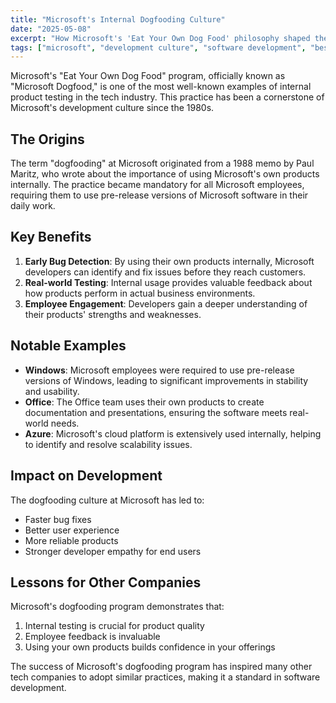 ```yaml
---
title: "Microsoft's Internal Dogfooding Culture"
date: "2025-05-08"
excerpt: "How Microsoft's 'Eat Your Own Dog Food' philosophy shaped their development culture"
tags: ["microsoft", "development culture", "software development", "best practices", "case study"]
---
```

Microsoft's "Eat Your Own Dog Food" program, officially known as "Microsoft Dogfood," is one of the most well-known examples of internal product testing in the tech industry. This practice has been a cornerstone of Microsoft's development culture since the 1980s.

## The Origins

The term "dogfooding" at Microsoft originated from a 1988 memo by Paul Maritz, who wrote about the importance of using Microsoft's own products internally. The practice became mandatory for all Microsoft employees, requiring them to use pre-release versions of Microsoft software in their daily work.

## Key Benefits

1. **Early Bug Detection**: By using their own products internally, Microsoft developers can identify and fix issues before they reach customers.
2. **Real-world Testing**: Internal usage provides valuable feedback about how products perform in actual business environments.
3. **Employee Engagement**: Developers gain a deeper understanding of their products' strengths and weaknesses.

## Notable Examples

- **Windows**: Microsoft employees were required to use pre-release versions of Windows, leading to significant improvements in stability and usability.
- **Office**: The Office team uses their own products to create documentation and presentations, ensuring the software meets real-world needs.
- **Azure**: Microsoft's cloud platform is extensively used internally, helping to identify and resolve scalability issues.

## Impact on Development

The dogfooding culture at Microsoft has led to:
- Faster bug fixes
- Better user experience
- More reliable products
- Stronger developer empathy for end users

## Lessons for Other Companies

Microsoft's dogfooding program demonstrates that:
1. Internal testing is crucial for product quality
2. Employee feedback is invaluable
3. Using your own products builds confidence in your offerings

The success of Microsoft's dogfooding program has inspired many other tech companies to adopt similar practices, making it a standard in software development. 